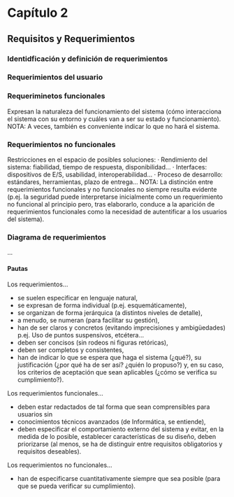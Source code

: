 # Capítulo 2

## Requisitos y Requerimientos

### Identidficación y definición de requerimientos

### Requerimientos del usuario

### Requeriminetos funcionales
Expresan la naturaleza del funcionamiento del sistema (cómo interacciona el sistema con su entorno y cuáles van a ser su estado y funcionamiento).
NOTA: A veces, también es conveniente indicar lo que no hará el sistema. 

### Requerimientos no funcionales
Restricciones en el espacio de posibles soluciones:
· Rendimiento del sistema: fiabilidad, tiempo de respuesta, disponibilidad…
· Interfaces: dispositivos de E/S, usabilidad, interoperabilidad…
· Proceso de desarrollo: estándares, herramientas, plazo de entrega…
NOTA: La distinción entre requerimientos funcionales y no funcionales no siempre resulta evidente (p.ej. la seguridad puede interpretarse inicialmente como un requerimiento no funcional al principio pero, tras elaborarlo, conduce a la aparición de requerimientos funcionales como la necesidad de autentificar a los usuarios del sistema).

### Diagrama de requerimientos
...


#### Pautas
Los requerimientos…
* se suelen especificar en lenguaje natural,
* se expresan de forma individual (p.ej. esquemáticamente),
* se organizan de forma jerárquica (a distintos niveles de detalle),
* a menudo, se numeran (para facilitar su gestión), 
* han de ser claros y concretos (evitando imprecisiones y ambigüedades) p.ej. Uso de puntos suspensivos, etcétera…
* deben ser concisos (sin rodeos ni figuras retóricas),
* deben ser completos y consistentes,
* han de indicar lo que se espera que haga el sistema (¿qué?), su justificación (¿por qué ha de ser así? ¿quién lo propuso?) y, en su caso, los criterios de aceptación que sean aplicables (¿cómo se verifica su cumplimiento?). 

Los requerimientos funcionales…
* deben estar redactados de tal forma que sean comprensibles para usuarios sin
* conocimientos técnicos avanzados (de Informática, se entiende),
* deben especificar el comportamiento externo del sistema y evitar, en la medida de lo posible, establecer características de su diseño, deben priorizarse (al menos, se ha de distinguir entre requisitos obligatorios y requisitos deseables). 

Los requerimientos no funcionales…
* han de especificarse cuantitativamente siempre que sea posible (para que se pueda verificar su cumplimiento). 
